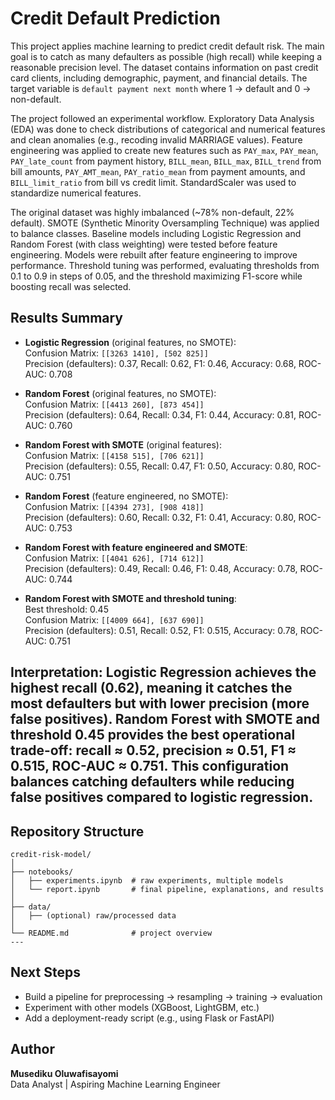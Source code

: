 # Credit Default Prediction

This project applies machine learning to predict credit default risk. The main goal is to catch as many defaulters as possible (high recall) while keeping a reasonable precision level. The dataset contains information on past credit card clients, including demographic, payment, and financial details. The target variable is `default payment next month` where 1 → default and 0 → non-default.

The project followed an experimental workflow. Exploratory Data Analysis (EDA) was done to check distributions of categorical and numerical features and clean anomalies (e.g., recoding invalid MARRIAGE values). Feature engineering was applied to create new features such as `PAY_max`, `PAY_mean`, `PAY_late_count` from payment history, `BILL_mean`, `BILL_max`, `BILL_trend` from bill amounts, `PAY_AMT_mean`, `PAY_ratio_mean` from payment amounts, and `BILL_limit_ratio` from bill vs credit limit. StandardScaler was used to standardize numerical features.

The original dataset was highly imbalanced (~78% non-default, 22% default). SMOTE (Synthetic Minority Oversampling Technique) was applied to balance classes. Baseline models including Logistic Regression and Random Forest (with class weighting) were tested before feature engineering. Models were rebuilt after feature engineering to improve performance. Threshold tuning was performed, evaluating thresholds from 0.1 to 0.9 in steps of 0.05, and the threshold maximizing F1-score while boosting recall was selected.

## Results Summary

- **Logistic Regression** (original features, no SMOTE):  
  Confusion Matrix: `[[3263 1410], [502 825]]`  
  Precision (defaulters): 0.37, Recall: 0.62, F1: 0.46, Accuracy: 0.68, ROC-AUC: 0.708  

- **Random Forest** (original features, no SMOTE):  
  Confusion Matrix: `[[4413 260], [873 454]]`  
  Precision (defaulters): 0.64, Recall: 0.34, F1: 0.44, Accuracy: 0.81, ROC-AUC: 0.760  

- **Random Forest with SMOTE** (original features):  
  Confusion Matrix: `[[4158 515], [706 621]]`  
  Precision (defaulters): 0.55, Recall: 0.47, F1: 0.50, Accuracy: 0.80, ROC-AUC: 0.751  

- **Random Forest** (feature engineered, no SMOTE):  
  Confusion Matrix: `[[4394 273], [908 418]]`  
  Precision (defaulters): 0.60, Recall: 0.32, F1: 0.41, Accuracy: 0.80, ROC-AUC: 0.753  

- **Random Forest with feature engineered and SMOTE**:  
  Confusion Matrix: `[[4041 626], [714 612]]`  
  Precision (defaulters): 0.49, Recall: 0.46, F1: 0.48, Accuracy: 0.78, ROC-AUC: 0.744  

- **Random Forest with SMOTE and threshold tuning**:  
  Best threshold: 0.45  
  Confusion Matrix: `[[4009 664], [637 690]]`  
  Precision (defaulters): 0.51, Recall: 0.52, F1: 0.515, Accuracy: 0.78, ROC-AUC: 0.751  

**Interpretation:** Logistic Regression achieves the highest recall (0.62), meaning it catches the most defaulters but with lower precision (more false positives). Random Forest with SMOTE and threshold 0.45 provides the best operational trade-off: recall ≈ 0.52, precision ≈ 0.51, F1 ≈ 0.515, ROC-AUC ≈ 0.751. This configuration balances catching defaulters while reducing false positives compared to logistic regression.
---

## Repository Structure
```text
credit-risk-model/
│
├── notebooks/
│   ├── experiments.ipynb  # raw experiments, multiple models
│   └── report.ipynb       # final pipeline, explanations, and results
│
├── data/
│   ├── (optional) raw/processed data
│
└── README.md              # project overview
---
```
## Next Steps

- Build a pipeline for preprocessing → resampling → training → evaluation  
- Experiment with other models (XGBoost, LightGBM, etc.)  
- Add a deployment-ready script (e.g., using Flask or FastAPI)  

## Author

**Musediku Oluwafisayomi**  
Data Analyst | Aspiring Machine Learning Engineer
